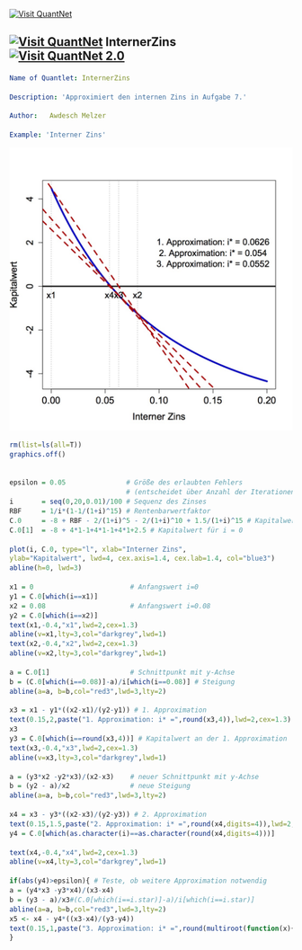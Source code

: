 [<img src="https://github.com/QuantLet/Styleguide-and-Validation-procedure/blob/master/pictures/banner.png" alt="Visit QuantNet">](http://quantlet.de/index.php?p=info)

## [<img src="https://github.com/QuantLet/Styleguide-and-Validation-procedure/blob/master/pictures/qloqo.png" alt="Visit QuantNet">](http://quantlet.de/) **InternerZins** [<img src="https://github.com/QuantLet/Styleguide-and-Validation-procedure/blob/master/pictures/QN2.png" width="60" alt="Visit QuantNet 2.0">](http://quantlet.de/d3/ia)


```yaml
Name of Quantlet: InternerZins 

Description: 'Approximiert den internen Zins in Aufgabe 7.' 

Author:   Awdesch Melzer 

Example: 'Interner Zins' 

```
![Picture1](10.jpg)

```R
rm(list=ls(all=T))
graphics.off()


epsilon = 0.05               # Größe des erlaubten Fehlers 
                             # (entscheidet über Anzahl der Iterationen)
i       = seq(0,20,0.01)/100 # Sequenz des Zinses
RBF     = 1/i*(1-1/(1+i)^15) # Rentenbarwertfaktor
C.0     = -8 + RBF - 2/(1+i)^5 - 2/(1+i)^10 + 1.5/(1+i)^15 # Kapitalwert
C.0[1]  = -8 + 4*1-1+4*1-1+4*1+2.5 # Kapitalwert für i = 0

plot(i, C.0, type="l", xlab="Interner Zins",
ylab="Kapitalwert", lwd=4, cex.axis=1.4, cex.lab=1.4, col="blue3")
abline(h=0, lwd=3)

x1 = 0                        # Anfangswert i=0
y1 = C.0[which(i==x1)]
x2 = 0.08                     # Anfangswert i=0.08
y2 = C.0[which(i==x2)]
text(x1,-0.4,"x1",lwd=2,cex=1.3)
abline(v=x1,lty=3,col="darkgrey",lwd=1)
text(x2,-0.4,"x2",lwd=2,cex=1.3)
abline(v=x2,lty=3,col="darkgrey",lwd=1)

a = C.0[1]                    # Schnittpunkt mit y-Achse
b = (C.0[which(i==0.08)]-a)/i[which(i==0.08)] # Steigung
abline(a=a, b=b,col="red3",lwd=3,lty=2)

x3 = x1 - y1*((x2-x1)/(y2-y1)) # 1. Approximation
text(0.15,2,paste("1. Approximation: i* =",round(x3,4)),lwd=2,cex=1.3)
x3
y3 = C.0[which(i==round(x3,4))] # Kapitalwert an der 1. Approximation
text(x3,-0.4,"x3",lwd=2,cex=1.3)
abline(v=x3,lty=3,col="darkgrey",lwd=1)

a = (y3*x2 -y2*x3)/(x2-x3)    # neuer Schnittpunkt mit y-Achse
b = (y2 - a)/x2               # neue Steigung
abline(a=a, b=b,col="red3",lwd=3,lty=2)

x4 = x3 - y3*((x2-x3)/(y2-y3)) # 2. Approximation
text(0.15,1.5,paste("2. Approximation: i* =",round(x4,digits=4)),lwd=2,cex=1.3)
y4 = C.0[which(as.character(i)==as.character(round(x4,digits=4)))]

text(x4,-0.4,"x4",lwd=2,cex=1.3)
abline(v=x4,lty=3,col="darkgrey",lwd=1)

if(abs(y4)>epsilon){ # Teste, ob weitere Approximation notwendig
a = (y4*x3 -y3*x4)/(x3-x4)
b = (y3 - a)/x3#(C.0[which(i==i.star)]-a)/i[which(i==i.star)]
abline(a=a, b=b,col="red3",lwd=3,lty=2)
x5 <- x4 - y4*((x3-x4)/(y3-y4))
text(0.15,1,paste("3. Approximation: i* =",round(multiroot(function(x){a+b*x},start=0.08)$root,digits=4)),lwd=2,cex=1.3)
}
```
